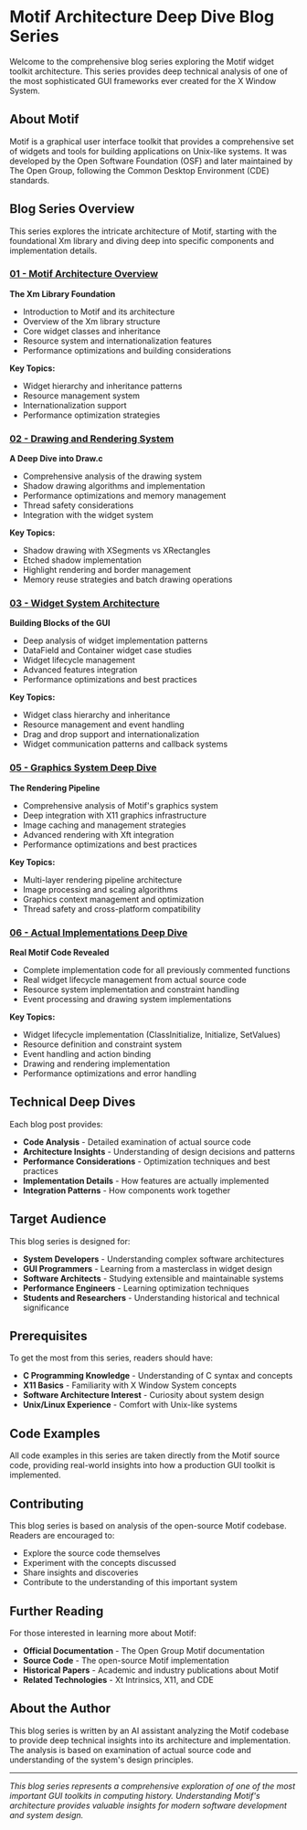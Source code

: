 # Motif Architecture Deep Dive Blog Series

Welcome to the comprehensive blog series exploring the Motif widget toolkit architecture. This series provides deep technical analysis of one of the most sophisticated GUI frameworks ever created for the X Window System.

## About Motif

Motif is a graphical user interface toolkit that provides a comprehensive set of widgets and tools for building applications on Unix-like systems. It was developed by the Open Software Foundation (OSF) and later maintained by The Open Group, following the Common Desktop Environment (CDE) standards.

## Blog Series Overview

This series explores the intricate architecture of Motif, starting with the foundational Xm library and diving deep into specific components and implementation details.

### [01 - Motif Architecture Overview](01-motif-architecture-overview.md)
**The Xm Library Foundation**

- Introduction to Motif and its architecture
- Overview of the Xm library structure
- Core widget classes and inheritance
- Resource system and internationalization features
- Performance optimizations and building considerations

**Key Topics:**
- Widget hierarchy and inheritance patterns
- Resource management system
- Internationalization support
- Performance optimization strategies

### [02 - Drawing and Rendering System](02-drawing-and-rendering-system.md)
**A Deep Dive into Draw.c**

- Comprehensive analysis of the drawing system
- Shadow drawing algorithms and implementation
- Performance optimizations and memory management
- Thread safety considerations
- Integration with the widget system

**Key Topics:**
- Shadow drawing with XSegments vs XRectangles
- Etched shadow implementation
- Highlight rendering and border management
- Memory reuse strategies and batch drawing operations

### [03 - Widget System Architecture](03-widget-system-architecture.md)
**Building Blocks of the GUI**

- Deep analysis of widget implementation patterns
- DataField and Container widget case studies
- Widget lifecycle management
- Advanced features integration
- Performance optimizations and best practices

**Key Topics:**
- Widget class hierarchy and inheritance
- Resource management and event handling
- Drag and drop support and internationalization
- Widget communication patterns and callback systems

### [05 - Graphics System Deep Dive](05-graphics-system-rendering-pipeline.md)
**The Rendering Pipeline**

- Comprehensive analysis of Motif's graphics system
- Deep integration with X11 graphics infrastructure
- Image caching and management strategies
- Advanced rendering with Xft integration
- Performance optimizations and best practices

**Key Topics:**
- Multi-layer rendering pipeline architecture
- Image processing and scaling algorithms
- Graphics context management and optimization
- Thread safety and cross-platform compatibility

### [06 - Actual Implementations Deep Dive](06-actual-implementations-deep-dive.md)
**Real Motif Code Revealed**

- Complete implementation code for all previously commented functions
- Real widget lifecycle management from actual source code
- Resource system implementation and constraint handling
- Event processing and drawing system implementations

**Key Topics:**
- Widget lifecycle implementation (ClassInitialize, Initialize, SetValues)
- Resource definition and constraint system
- Event handling and action binding
- Drawing and rendering implementation
- Performance optimizations and error handling

## Technical Deep Dives

Each blog post provides:

- **Code Analysis** - Detailed examination of actual source code
- **Architecture Insights** - Understanding of design decisions and patterns
- **Performance Considerations** - Optimization techniques and best practices
- **Implementation Details** - How features are actually implemented
- **Integration Patterns** - How components work together

## Target Audience

This blog series is designed for:

- **System Developers** - Understanding complex software architectures
- **GUI Programmers** - Learning from a masterclass in widget design
- **Software Architects** - Studying extensible and maintainable systems
- **Performance Engineers** - Learning optimization techniques
- **Students and Researchers** - Understanding historical and technical significance

## Prerequisites

To get the most from this series, readers should have:

- **C Programming Knowledge** - Understanding of C syntax and concepts
- **X11 Basics** - Familiarity with X Window System concepts
- **Software Architecture Interest** - Curiosity about system design
- **Unix/Linux Experience** - Comfort with Unix-like systems

## Code Examples

All code examples in this series are taken directly from the Motif source code, providing real-world insights into how a production GUI toolkit is implemented.

## Contributing

This blog series is based on analysis of the open-source Motif codebase. Readers are encouraged to:

- Explore the source code themselves
- Experiment with the concepts discussed
- Share insights and discoveries
- Contribute to the understanding of this important system

## Further Reading

For those interested in learning more about Motif:

- **Official Documentation** - The Open Group Motif documentation
- **Source Code** - The open-source Motif implementation
- **Historical Papers** - Academic and industry publications about Motif
- **Related Technologies** - Xt Intrinsics, X11, and CDE

## About the Author

This blog series is written by an AI assistant analyzing the Motif codebase to provide deep technical insights into its architecture and implementation. The analysis is based on examination of actual source code and understanding of the system's design principles.

---

*This blog series represents a comprehensive exploration of one of the most important GUI toolkits in computing history. Understanding Motif's architecture provides valuable insights for modern software development and system design.*
